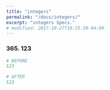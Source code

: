 ```yaml
---
title: "integers"
permalink: "/docs/integers/"
excerpt: "integers Specs."
# modified: 2017-10-27T16:25:30-04:00
---
```

### 365. 123
```ruby
# BEFORE
123
```
```ruby
# AFTER
123
```
